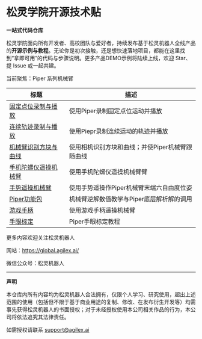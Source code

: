 # 松灵学院开源技术贴  

**一站式代码仓库**

松灵学院面向所有开发者、高校团队与爱好者，持续发布基于松灵机器人全线产品的**开源示例与教程**。无论你是初次接触，还是想快速落地项目，都能在这里找到“拿即可用”的代码与步骤说明。更多产品DEMO示例将陆续上线，欢迎 Star、提 Issue 或一起共建。

当前聚焦：Piper 系列机械臂

| 标题                                                         | 描述                                            |
| ------------------------------------------------------------ | ----------------------------------------------- |
| [固定点位录制与播放](https://github.com/agilexrobotics/Agilex-College/tree/master/piper/recordAndPlayPos) | 使用Piper录制固定点位运动并播放                 |
| [连续轨迹录制与播放](https://github.com/agilexrobotics/Agilex-College/tree/master/piper/recordAndPlayTraj) | 使用Piepr录制连续运动的轨迹并播放               |
| [机械臂识别方块与曲线](https://github.com/agilexrobotics/Agilex-College/tree/master/piper/cubeAndLineDet) | 使用相机识别方块和曲线；并使Piper机械臂跟随曲线 |
| [手机陀螺仪遥操机械臂](https://github.com/agilexrobotics/Agilex-College/tree/master/piper/mobilePhoneCtl) | 使用手机陀螺仪遥操机械臂臂                 |               |
| [手势遥操机械臂](https://github.com/agilexrobotics/Agilex-College/tree/master/piper/handpose_det) | 使用手势遥操作Piper机械臂末端六自由度位姿                 |
| [Piper功能包](https://github.com/agilexrobotics/Agilex-College/tree/master/piper/piper_kinematics) | 机械臂逆解数值教学与Piper底层解析解的调用                 |
| [游戏手柄](https://github.com/agilexrobotics/Agilex-College/tree/master/piper/gamepad) | 使用游戏手柄遥操机械臂                 |
| [手眼标定](https://github.com/agilexrobotics/Agilex-College/tree/master/piper/handeye) | Piper手眼标定教程                 |

更多内容欢迎关注松灵机器人

网站：https://global.agilex.ai/

微信公众号：松灵机器人

------

**声明**

本仓库内所有内容均为松灵机器人合法拥有，仅限个人学习、研究使用，超出上述范围的使用（包括但不限于基于商业用途的复制、修改、在发布衍生开发等）均需事先获得松灵机器人的书面授权；对于未经授权使用本公司相关作品的行为，本公司将依法追究其法律责任。

如需授权请联系 [support@agilex.ai](https://github.com/agilexrobotics/Agilex-College/blob/master)

